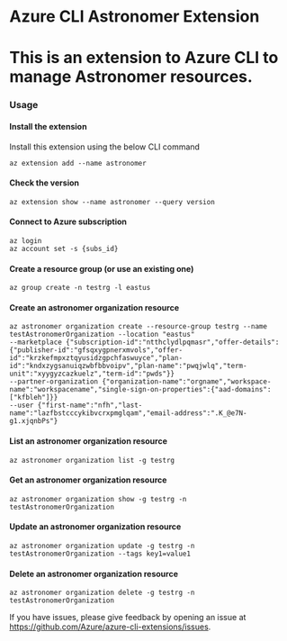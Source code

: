 # Azure CLI Astronomer Extension #
This is an extension to Azure CLI to manage Astronomer resources.
==========================================

### Usage ###
#### Install the extension ####
Install this extension using the below CLI command
```
az extension add --name astronomer
```
#### Check the version ####
```
az extension show --name astronomer --query version
```
#### Connect to Azure subscription ####
```
az login
az account set -s {subs_id}
```
#### Create a resource group (or use an existing one) ####
```
az group create -n testrg -l eastus
```
#### Create an astronomer organization resource ####
```
az astronomer organization create --resource-group testrg --name testAstronomerOrganization --location "eastus" 
--marketplace {"subscription-id":"ntthclydlpqmasr","offer-details":{"publisher-id":"gfsqxygpnerxmvols","offer-id":"krzkefmpxztqyusidzgpchfaswuyce","plan-id":"kndxzygsanuiqzwbfbbvoipv","plan-name":"pwqjwlq","term-unit":"xyygyzcazkuelz","term-id":"pwds"}} 
--partner-organization {"organization-name":"orgname","workspace-name":"workspacename","single-sign-on-properties":{"aad-domains":["kfbleh"]}} 
--user {"first-name":"nfh","last-name":"lazfbstcccykibvcrxpmglqam","email-address":".K_@e7N-g1.xjqnbPs"}
```
#### List an astronomer organization resource ####
```
az astronomer organization list -g testrg
```
#### Get an astronomer organization resource ####
```
az astronomer organization show -g testrg -n testAstronomerOrganization
```
#### Update an astronomer organization resource ####
```
az astronomer organization update -g testrg -n testAstronomerOrganization --tags key1=value1
```
#### Delete an astronomer organization resource ####
```
az astronomer organization delete -g testrg -n testAstronomerOrganization
```

If you have issues, please give feedback by opening an issue at https://github.com/Azure/azure-cli-extensions/issues.

